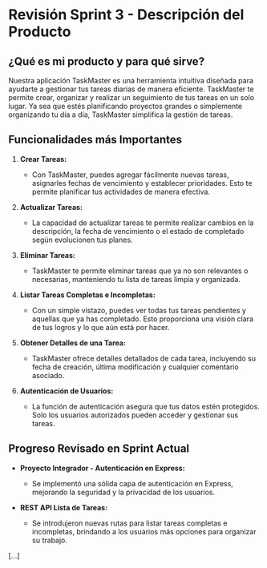# Revisión Sprint 3 - Descripción del Producto

## ¿Qué es mi producto y para qué sirve?

Nuestra aplicación TaskMaster es una herramienta intuitiva diseñada para ayudarte a gestionar tus tareas diarias de manera eficiente. TaskMaster te permite crear, organizar y realizar un seguimiento de tus tareas en un solo lugar. Ya sea que estés planificando proyectos grandes o simplemente organizando tu día a día, TaskMaster simplifica la gestión de tareas.

## Funcionalidades más Importantes

1. **Crear Tareas:**

   - Con TaskMaster, puedes agregar fácilmente nuevas tareas, asignarles fechas de vencimiento y establecer prioridades. Esto te permite planificar tus actividades de manera efectiva.

2. **Actualizar Tareas:**

   - La capacidad de actualizar tareas te permite realizar cambios en la descripción, la fecha de vencimiento o el estado de completado según evolucionen tus planes.

3. **Eliminar Tareas:**

   - TaskMaster te permite eliminar tareas que ya no son relevantes o necesarias, manteniendo tu lista de tareas limpia y organizada.

4. **Listar Tareas Completas e Incompletas:**

   - Con un simple vistazo, puedes ver todas tus tareas pendientes y aquellas que ya has completado. Esto proporciona una visión clara de tus logros y lo que aún está por hacer.

5. **Obtener Detalles de una Tarea:**

   - TaskMaster ofrece detalles detallados de cada tarea, incluyendo su fecha de creación, última modificación y cualquier comentario asociado.

6. **Autenticación de Usuarios:**
   - La función de autenticación asegura que tus datos estén protegidos. Solo los usuarios autorizados pueden acceder y gestionar sus tareas.

## Progreso Revisado en Sprint Actual

- **Proyecto Integrador - Autenticación en Express:**

  - Se implementó una sólida capa de autenticación en Express, mejorando la seguridad y la privacidad de los usuarios.

- **REST API Lista de Tareas:**
  - Se introdujeron nuevas rutas para listar tareas completas e incompletas, brindando a los usuarios más opciones para organizar su trabajo.

[...]
